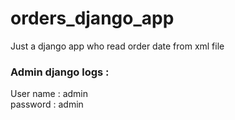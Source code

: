 # orders_django_app

Just a django app who read order date from xml file<br/>

### Admin django logs : <br/>
User name : admin <br/>
password : admin
